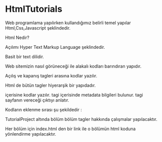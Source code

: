 # HtmlTutorials
Web programlama yapılırken kullandığımız belirli temel yapılar Html,Css,Javascript şeklindedir.

Html Nedir? 

Açılımı Hyper Text Markup Language şeklindedir.

Basit bir text dilidir.

Web sitemizin nasıl görüneceği ile alakalı kodları barındıran yapıdır.

Açılış ve kapanış tagleri arasına kodlar yazılır.

Html de bütün tagler hiyerarşik bir yapıdadır.

<html></html> içerisine kodlar yazılır.

<head></head> tagi içerisinde metadata bilgileri  bulunur.

<body></body> tagi sayfanın vereceği çıktıyı anlatır.

Kodların eklenme sırası şu şekildedir :

TutorialProject altında bölüm bölüm tagler hakkında çalışmalar yapılacaktır.

Her bölüm için index.html den bir link ile o bölümün html koduna yönlendirme yapılacaktır.
